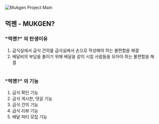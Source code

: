 
![Mukgen Project Main](https://github.com/mukgen/.github/assets/108796235/57f73e54-4014-463f-a0d6-ceae56f7378f)

## 먹젠 - MUKGEN?
### "먹젠?" 의 탄생이유
1. 급식실에서 급식 건의를 급식실에서 손으로 작성해야 하는 불편함을 해결
2. 배달비의 부담을 줄이기 위해 배달을 같이 시킬 사람들을 모아야 하는 불편함을 해결
#
### "먹젠?" 의 기능
1. 급식 확인 기능
2. 급식 게시판, 댓글 기능
3. 급식 건의 기능
4. 급식 리뷰 기능
5. 배달 파티 모집 기능
